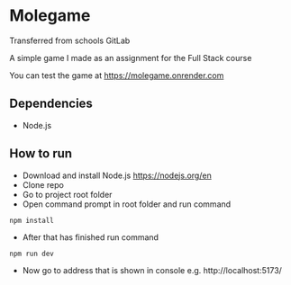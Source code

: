 # Molegame
Transferred from schools GitLab

A simple game I made as an assignment for the Full Stack course

You can test the game at https://molegame.onrender.com

## Dependencies
- Node.js


## How to run

- Download and install Node.js https://nodejs.org/en
- Clone repo
- Go to project root folder
- Open command prompt in root folder and run command
```
npm install
```
- After that has finished run command
```
npm run dev
```
- Now go to address that is shown in console e.g. http://localhost:5173/
